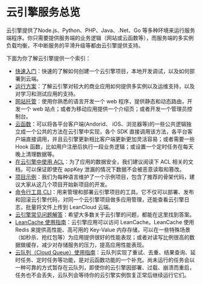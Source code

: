# 云引擎服务总览

云引擎提供了Node.js、Python、PHP、Java、.Net、Go 等多种环境来运行服务端程序。你只需要提供服务端的业务逻辑（网站或云函数等），而服务端的多实例负载均衡，不中断服务的平滑升级等都由云引擎提供支持。

下面为你了解云引擎提供一个索引：

* [快速入门](leanengine_quickstart.html)：快速的了解如何创建一个云引擎项目，本地开发调试，以及如何部署到云端。
* [运行方案](leanengine_plan.html)：了解云引擎对较大的商业应用如何提供多实例以及运维支持，以及对学习和测试应用的支持。
* [网站托管](leanengine_webhosting_guide-node.html)：使用你熟悉的语言开发一个 web 程序，提供静态和动态路由，开发一个 web 站点；或者为移动应用提供一个介绍页；或者开发一个管理员控制台。
* [云函数](leanengine_cloudfunction_guide-node.html)：可以将各平台客户端(Andorid、 iOS、浏览器等)的一些公共逻辑独立成一个公共的方法在云引擎中实现，各个 SDK 直接调用该方法，各平台客户端直接调用，并且云引擎更新相比客户端更新更加灵活容易；或者需要一些 Hook 函数，比如用户注册后执行一段业务逻辑；或设置一个定时任务在每天晚上清理数据等。
* [在云引擎中使用 ACL](acl_guide_leanengine.html)：为了应用的数据安全，我们建议阅读下 ACL 相关的文档，可以保证即使在 appKey 泄漏的情况下数据不会被恶意读取和篡改。
* [项目示例](leanengine_examples.html)：我们为每种语言维护了一个示例项目，包含了推荐的骨架代码，建议大家从这几个项目开始新项目的开发。
* [命令行工具 CLI](leanengine_cli.html)：用来管理和部署云引擎项目的工具。它不仅可以部署、发布和回滚云引擎代码，对同一个云引擎项目做多应用管理，还能查看云引擎日志，批量将文件上传到 LeanCloud 云端。
* [云引擎常见问题解答](leanengine_faq.html)：希望大多数关于云引擎的问题，都能在这里找到答案。
* [LeanCache 使用指南](leancache_guide.html)：云引擎应用可以访问 LeanCache。LeanCache 使用 Redis 来提供高性能、高可用的 Key-Value 内存存储，可以在一些特殊场景（如秒杀、抢红包等）为应用提供很好的性能表现；或者对读写比例很高的数据做缓存，减少对存储服务的压力，提高应用性能表现。
* [云队列（Cloud Queue）使用指南](leanengine_cloudqueue.html)：云队列实现了重试、去重、结果查询、延时任务、定时任务等功能，是对云函数功能的一个补充。尚未运行的任务会以一种可靠的方式暂存在云队列，即使你的云引擎因部署、过载、崩溃而重启，任务也不会丢失，云队列会等待你的云引擎实例恢复正常后继续运行它们。
